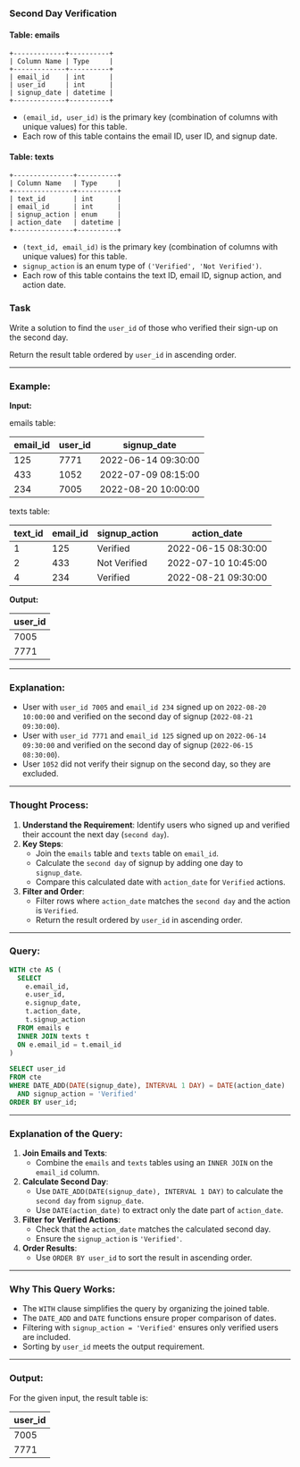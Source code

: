 ### Second Day Verification

#### Table: emails

```
+-------------+----------+
| Column Name | Type     |
+-------------+----------+
| email_id    | int      |
| user_id     | int      |
| signup_date | datetime |
+-------------+----------+
```
- `(email_id, user_id)` is the primary key (combination of columns with unique values) for this table.
- Each row of this table contains the email ID, user ID, and signup date.

#### Table: texts

```
+---------------+----------+
| Column Name   | Type     |
+---------------+----------+
| text_id       | int      |
| email_id      | int      |
| signup_action | enum     |
| action_date   | datetime |
+---------------+----------+
```
- `(text_id, email_id)` is the primary key (combination of columns with unique values) for this table.
- `signup_action` is an enum type of `('Verified', 'Not Verified')`.
- Each row of this table contains the text ID, email ID, signup action, and action date.

### Task

Write a solution to find the `user_id` of those who verified their sign-up on the second day.

Return the result table ordered by `user_id` in ascending order.

---

### Example:

**Input:**

emails table:

| email_id | user_id | signup_date         |
|----------|---------|---------------------|
| 125      | 7771    | 2022-06-14 09:30:00|
| 433      | 1052    | 2022-07-09 08:15:00|
| 234      | 7005    | 2022-08-20 10:00:00|

texts table:

| text_id | email_id | signup_action| action_date         |
|---------|----------|--------------|---------------------|
| 1       | 125      | Verified     | 2022-06-15 08:30:00|
| 2       | 433      | Not Verified | 2022-07-10 10:45:00|
| 4       | 234      | Verified     | 2022-08-21 09:30:00|

**Output:**

| user_id |
|---------|
| 7005    |
| 7771    |

---

### Explanation:
- User with `user_id 7005` and `email_id 234` signed up on `2022-08-20 10:00:00` and verified on the second day of signup (`2022-08-21 09:30:00`).
- User with `user_id 7771` and `email_id 125` signed up on `2022-06-14 09:30:00` and verified on the second day of signup (`2022-06-15 08:30:00`).
- User `1052` did not verify their signup on the second day, so they are excluded.

---

### Thought Process:

1. **Understand the Requirement**: Identify users who signed up and verified their account the next day (`second day`).
2. **Key Steps**:
   - Join the `emails` table and `texts` table on `email_id`.
   - Calculate the `second day` of signup by adding one day to `signup_date`.
   - Compare this calculated date with `action_date` for `Verified` actions.
3. **Filter and Order**:
   - Filter rows where `action_date` matches the `second day` and the action is `Verified`.
   - Return the result ordered by `user_id` in ascending order.

---

### Query:

```sql
WITH cte AS (
  SELECT 
    e.email_id,
    e.user_id,
    e.signup_date,
    t.action_date,
    t.signup_action
  FROM emails e
  INNER JOIN texts t
  ON e.email_id = t.email_id
)

SELECT user_id 
FROM cte
WHERE DATE_ADD(DATE(signup_date), INTERVAL 1 DAY) = DATE(action_date)
  AND signup_action = 'Verified'
ORDER BY user_id;
```

---

### Explanation of the Query:

1. **Join Emails and Texts**:
   - Combine the `emails` and `texts` tables using an `INNER JOIN` on the `email_id` column.
2. **Calculate Second Day**:
   - Use `DATE_ADD(DATE(signup_date), INTERVAL 1 DAY)` to calculate the `second day` from `signup_date`.
   - Use `DATE(action_date)` to extract only the date part of `action_date`.
3. **Filter for Verified Actions**:
   - Check that the `action_date` matches the calculated second day.
   - Ensure the `signup_action` is `'Verified'`.
4. **Order Results**:
   - Use `ORDER BY user_id` to sort the result in ascending order.

---

### Why This Query Works:
- The `WITH` clause simplifies the query by organizing the joined table.
- The `DATE_ADD` and `DATE` functions ensure proper comparison of dates.
- Filtering with `signup_action = 'Verified'` ensures only verified users are included.
- Sorting by `user_id` meets the output requirement.

---

### Output:

For the given input, the result table is:

| user_id |
|---------|
| 7005    |
| 7771    |
